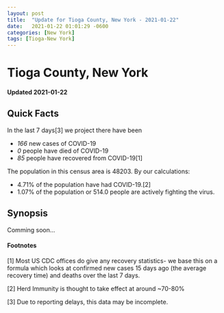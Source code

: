 ```yaml
---
layout: post
title:  "Update for Tioga County, New York - 2021-01-22"
date:   2021-01-22 01:01:29 -0600
categories: [New York]
tags: [Tioga-New York]
---
```


# Tioga County, New York
#### Updated 2021-01-22

## Quick Facts

In the last 7 days[3] we project there have been
- *166* new cases of COVID-19
- *0* people have died of COVID-19
- *85* people have recovered from COVID-19[1]

The population in this census area is 48203. By our calculations:
- 4.71% of the population have had COVID-19.[2]
- 1.07% of the population or 514.0 people are actively fighting the virus.

## Synopsis

Comming soon...


#### Footnotes

[1] Most US CDC offices do give any recovery statistics- we base this on a formula which looks at confirmed new cases
15 days ago (the average recovery time) and deaths over the last 7 days.

[2] Herd Immunity is thought to take effect at around ~70-80%

[3] Due to reporting delays, this data may be incomplete.
 
    